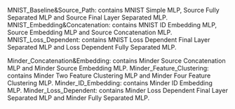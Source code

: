 MNIST_Baseline&Source_Path: contains MNIST Simple MLP, Source Fully Separated MLP and Source Final Layer Separated MLP.
MNIST_Embedding&Concatenation: contains MNIST ID Embedding MLP, Source Embedding MLP and Source Concatenation MLP.
MNIST_Loss_Dependent: contains MNIST Loss Dependent Final Layer Separated MLP and Loss Dependent Fully Separated MLP.

Minder_Concatenation&Embedding: contains Minder Source Concatenation MLP and Minder Source Embedding MLP.
Minder_Feature_Clustering: contains Minder Two Feature Clustering MLP and Minder Four Feature Clustering MLP.
Minder_ID_Embedding: contains Minder ID Embedding MLP.
Minder_Loss_Dependent: contains Minder Loss Dependent Final Layer Separated MLP and Minder Fully Separated MLP.
